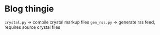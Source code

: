 # Blog thingie

`crystal.py` -> compile crystal markup files
`gen_rss.py` -> generate rss feed, requires source crystal files